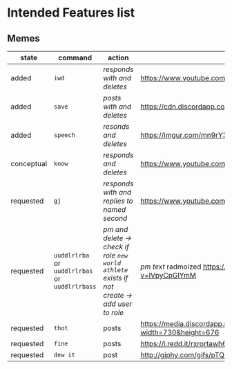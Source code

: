 # Intended Features list

## Memes
state | command | action | content
-|-|-|-
added |`iwd` | *responds with and deletes* | https://www.youtube.com/watch?v=54inBF55uxk
added| `save` | *posts with and deletes* | https://cdn.discordapp.com/attachments/436982736729931778/522862227728891915/Ist_noch_relativ_safe.jpg
added | `speech` | *resonds and deletes* | https://imgur.com/mn9rY3A  
conceptual | `know` | *responds and deletes* | https://www.youtube.com/watch?v=J49pXs9ZCtE
requested | `gj` | *responds with and replies to named second* | https://www.youtube.com/watch?v=-yNhl8wT3Pc
requested | `uuddlrlrba` or `uuddlrlrbas` or `uuddlrlrbass` | *pm and delete -> check if role `new world athlete` exists if not create -> add user to role* | *pm text* radmoized https://www.youtube.com/watch?v=C_vRuqe02Uc https://www.youtube.com/watch?v=lVpyCpGlYmM
requested | `thot` | posts | https://media.discordapp.net/attachments/447141451579654167/530501924450205745/jQuJGrx.png?width=730&height=676
requested | `fine` | posts | https://i.redd.it/rxrortawh6821.jpg
requested | `dew it` | post | http://giphy.com/gifs/pTQUOfSmjo2hG
